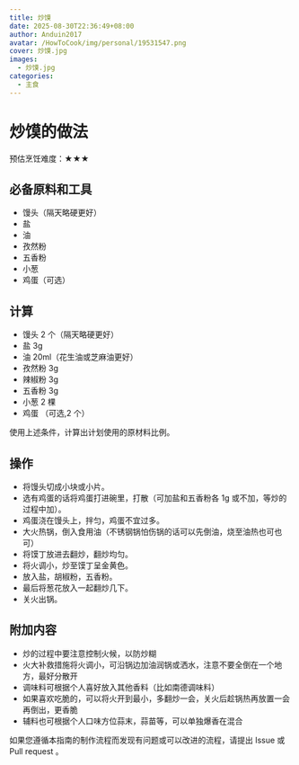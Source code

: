 ```yaml
---
title: 炒馍
date: 2025-08-30T22:36:49+08:00
author: Anduin2017
avatar: /HowToCook/img/personal/19531547.png
cover: 炒馍.jpg
images:
  - 炒馍.jpg
categories:
  - 主食
---
```


# 炒馍的做法

预估烹饪难度：★★★

## 必备原料和工具

* 馒头（隔天略硬更好）
* 盐
* 油
* 孜然粉
* 五香粉
* 小葱
* 鸡蛋（可选）

## 计算

* 馒头 2 个（隔天略硬更好）
* 盐 3g
* 油 20ml（花生油或芝麻油更好）
* 孜然粉 3g
* 辣椒粉 3g
* 五香粉 3g
* 小葱 2 棵
* 鸡蛋 （可选,2 个）

使用上述条件，计算出计划使用的原材料比例。

## 操作

* 将馒头切成小块或小片。
* 选有鸡蛋的话将鸡蛋打进碗里，打散（可加盐和五香粉各 1g 或不加，等炒的过程中加）。
* 鸡蛋浇在馒头上，拌匀，鸡蛋不宜过多。
* 大火热锅，倒入食用油（不锈钢锅怕伤锅的话可以先倒油，烧至油热也可也可）
* 将馍丁放进去翻炒，翻炒均匀。
* 将火调小，炒至馍丁呈金黄色。
* 放入盐，胡椒粉，五香粉。
* 最后将葱花放入一起翻炒几下。
* 关火出锅。

## 附加内容

- 炒的过程中要注意控制火候，以防炒糊
- 火大补救措施将火调小，可沿锅边加油润锅或洒水，注意不要全倒在一个地方，最好分散开
- 调味料可根据个人喜好放入其他香料（比如南德调味料）
- 如果喜欢吃脆的，可以将火开到最小，多翻炒一会，关火后趁锅热再放置一会再倒出，更香脆
- 辅料也可根据个人口味方位蒜末，蒜苗等，可以单独爆香在混合

如果您遵循本指南的制作流程而发现有问题或可以改进的流程，请提出 Issue 或 Pull request 。
